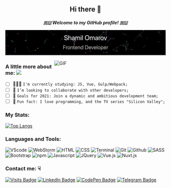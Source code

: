 ## <p align="center">Hi there 👋</p>
***<p align="center">🇷🇺 Welcome to my GitHub profile! 🇷🇺</p>***

[![Header](https://github.com/omarovfrontend/omarovfrontend/blob/main/profile.gif?raw=true)](http://omarov.site/)
<!-- If you want the template for my gif, email me! -->

<img align="right" alt="GIF" width="350" src="https://media3.giphy.com/media/fuJPZBIIqzbt1kAYVc/giphy.gif?cid=ecf05e47guq07vqxyyeb82qdgqb7ekwpszlnqolhgpn0u8ni&rid=giphy.gif"/>

### <p>A little more about me: <img src="https://i.giphy.com/media/WUlplcMpOCEmTGBtBW/giphy.webp" width="30"></p>

 - [ ] 👨🏻‍💻 `I'm currently studying: JS, Vue, Gulp/Webpack;`
 - [ ] 🤝 `I’m looking to collaborate with other developers;`
 - [ ] 🎯 `Goals for 2021: Join a dynamic and ambitious development team;`
 - [ ] 🤫 `Fun fact: I love programming, and the TV series "Silicon Valley";`

### My Stats:
[![Top Langs](https://github-readme-stats.vercel.app/api/top-langs/?username=omarovfrontend&layout=compact)](https://github.com/anuraghazra/github-readme-stats)

### Languages and Tools:

![VScode](https://img.shields.io/badge/-VScode-000?&logo=Visual-Studio-Code)
![WebStorm](https://img.shields.io/badge/-WebStorm-000?&logo=WebStorm)
![HTML](https://img.shields.io/badge/-HTML-000?&logo=HTML5)
![CSS](https://img.shields.io/badge/-CSS-000?&logo=CSS3)
![Terminal](https://img.shields.io/badge/-Terminal-000?&logo=MacOS)
![Git](https://img.shields.io/badge/-Git-000?&logo=Git)
![Github](https://img.shields.io/badge/-Github-000?&logo=Github)
![SASS](https://img.shields.io/badge/-SASS-000?&logo=SASS)
![Bootstrap](https://img.shields.io/badge/-Bootstrap-000?&logo=Bootstrap)
![npm](https://img.shields.io/badge/-npm-000?&logo=npm)
![Javascript](https://img.shields.io/badge/-JavaScript-000?&logo=Javascript)
![JQuery](https://img.shields.io/badge/-JQuery-000?&logo=JQuery)
![Vue.js](https://img.shields.io/badge/-Vue.js-000?&logo=Vue)
![Nuxt.js](https://img.shields.io/badge/-Nuxt.js-000?&logo=Nuxt)

<!-- ![React.js](https://img.shields.io/badge/-React.js-000?&logo=React) -->
<!-- ![Next.js](https://img.shields.io/badge/-Next.js-000?&logo=Next.js) -->

<!-- ![Node.js](https://img.shields.io/badge/-Node.js-000?&logo=Node) -->
<!-- ![Typescript](https://img.shields.io/badge/-Typescript-000?&logo=Typescript) -->

### Contact me: ☟
[![Visits Badge](https://badges.pufler.dev/visits/omarovfrontend/omarovfrontend)](https://github.com/omarovfrontend/omarovfrontend)
[![LinkedIn Badge](https://img.shields.io/badge/LinkedIn-Profile-informational?style=flat&logo=linkedin&logoColor=white&color=0966c2)](https://www.linkedin.com/in/omarovfrontend/)
[![CodePen Badge](https://img.shields.io/badge/CodePen-Profile-informational?style=flat&logo=codepen&logoColor=white&color=0966c2)](https://codepen.io/omarovfrontend)
[![Telegram Badge](https://img.shields.io/badge/Telegram-Profile-informational?style=flat&logo=telegram&logoColor=white&color=0966c2)](https://t.me/omarovfrontend)

